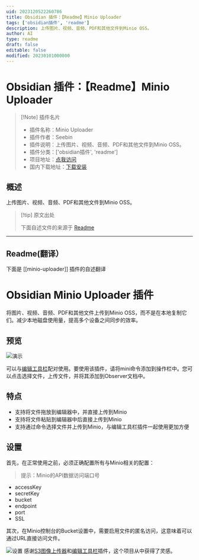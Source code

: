 ```yaml
---
uid: 2023120522260786
title: Obsidian 插件：【Readme】Minio Uploader
tags: ['obsidian插件', 'readme']
description: 上传图片、视频、音频、PDF和其他文件到Minio OSS。
author: AI
type: readme
draft: false
editable: false
modified: 20230101000000
---
```


# Obsidian 插件：【Readme】Minio Uploader

> [!Note] 插件名片
> - 插件名称：Minio Uploader
> - 插件作者：Seebin
> - 插件说明：上传图片、视频、音频、PDF和其他文件到Minio OSS。
> - 插件分类：['obsidian插件', 'readme']
> - 项目地址：[点我访问](https://github.com/seebin/obsidian-minio-uploader-plugin)
> - 国内下载地址：[下载安装](https://pkmer.cn/products/plugin/pluginMarket/?minio-uploader)

## 概述

上传图片、视频、音频、PDF和其他文件到Minio OSS。



> [!tip] 原文出处
> 
>下面自述文件的来源于 [Readme](https://ghproxy.net/https://raw.githubusercontent.com/seebin/obsidian-minio-uploader-plugin/master/README.md)
> 

---

## Readme(翻译）

下面是 [[minio-uploader]] 插件的自述翻译


# Obsidian Minio Uploader 插件
将图片、视频、音频、PDF和其他文件上传到Minio OSS，而不是在本地复制它们。减少本地磁盘使用量，提高多个设备之间同步的效率。
## 预览

![演示](./minio-uploader-demo.gif)

可以与[编辑工具栏](https://github.com/PKM-er/obsidian-editing-toolbar)配对使用。要使用该插件，请将mini命令添加到操作栏中。您可以点击选择文件，上传文件，并将其添加到Observer文档中。
## 特点

- 支持将文件拖放到编辑器中，并直接上传到Minio
- 支持将文件粘贴到编辑器中后直接上传到Minio
- 支持通过命令选择文件并上传到Minio，与编辑工具栏插件一起使用更加方便
## 设置

首先，在正常使用之前，必须正确配置所有与Minio相关的配置：

>提示：Minio的API数据访问端口号

- accessKey
- secretKey
- bucket
- endpoint
- port
- SSL

其次，在Minio控制台的Bucket设置中，需要启用文件的匿名访问，这意味着可以通过URL直接访问文件。

![设置](./minio-bucket-setting.png)
感谢[S3图像上传器](https://github.com/jvsteiner/s3-image-uploader)和[编辑工具栏](https://github.com/PKM-er/obsidian-editing-toolbar)插件，这个项目从中获得了灵感。



